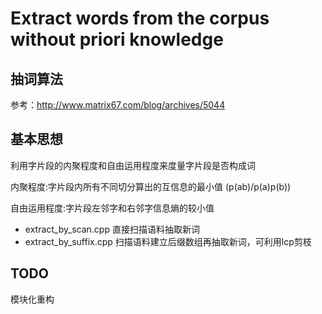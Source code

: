 Extract words from the corpus without priori knowledge
===================================

抽词算法
------------
参考：http://www.matrix67.com/blog/archives/5044

基本思想
---------
利用字片段的内聚程度和自由运用程度来度量字片段是否构成词

内聚程度:字片段内所有不同切分算出的互信息的最小值 (p(ab)/p(a)p(b))

自由运用程度:字片段左邻字和右邻字信息熵的较小值

- extract_by_scan.cpp 直接扫描语料抽取新词
- extract_by_suffix.cpp 扫描语料建立后缀数组再抽取新词，可利用lcp剪枝

TODO
--------
模块化重构
